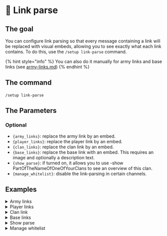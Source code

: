 # 🏹 Link parse

## The goal

You can configure link parsing so that every message containing a link will be replaced with visual embeds, allowing you to see exactly what each link contains. To do this, use the `/setup link-parse` command.

{% hint style="info" %}
You can also do it manually for army links and base links (see [army-links.md](../utility/army-links.md "mention"))
{% endhint %}

## The command

`/setup link-parse`

## The Parameters

### Optional

* `{army_links}`: replace the army link by an embed.
* `{player_links}`: replace the player link by an embed.&#x20;
* `{clan_links}`: replace the clan link by an embed.&#x20;
* `{base_links}`: replace the base link with an embed. This requires an image and optionally a description text.
* `{show_parse}`: if turned on, it allows you to use -show PartOfTheNameOfOneOfYourClans to see an overview of this clan.
* `{manage_whitelist}`:  disable the link-parsing in certain channels.

## Examples

<details>

<summary>Army links</summary>

An army link will automatically convert into an embedded format, as shown in the example below.

![](<../.gitbook/assets/image (146).png>)

You can also do this manually with the [`/army link`](../utility/army-links.md) command.

</details>

<details>

<summary>Player links</summary>

A player link will automatically convert into an embedded format, as illustrated in the example below.

![](<../.gitbook/assets/image (140).png>)

</details>

<details>

<summary>Clan link</summary>

Clan links will automatically convert into an embedded format, as demonstrated below.

![](<../.gitbook/assets/image (139).png>)

</details>

<details>

<summary>Base links</summary>

Do you have a great base you'd like to share? Simply post a picture of the base along with the base link in a single message. Link parsing will transform it into a message, as shown in the example below. You can also include regular text in the message to appear above the embed, for example, mentioning the required Clan Castle defense!

![](<../.gitbook/assets/image (141).png>)

You can also use the [/base](../utility/base-links.md) command for creating such embeds!&#x20;

Base links will remain active for 90 days from the date of the last click.

</details>

<details>

<summary>Show parse</summary>

Have you added your clan to your Discord server (using [/addclan](../clan-setups/add-a-clan.md)) and want to quickly display an embed of your clan? You can do this with -shown NameOfTheClan. An embed will appear below the message, as illustrated in the example below.

![](<../.gitbook/assets/image (142).png>)

</details>

<details>

<summary>Manage whitelist</summary>

Do you want to disable link-parsing in certain channels? Use the optional `manage_whitelist` parameter to manage the whitelist. Link-parsing will only function in the channels you have added.

![](<../.gitbook/assets/image (143).png>)

</details>

